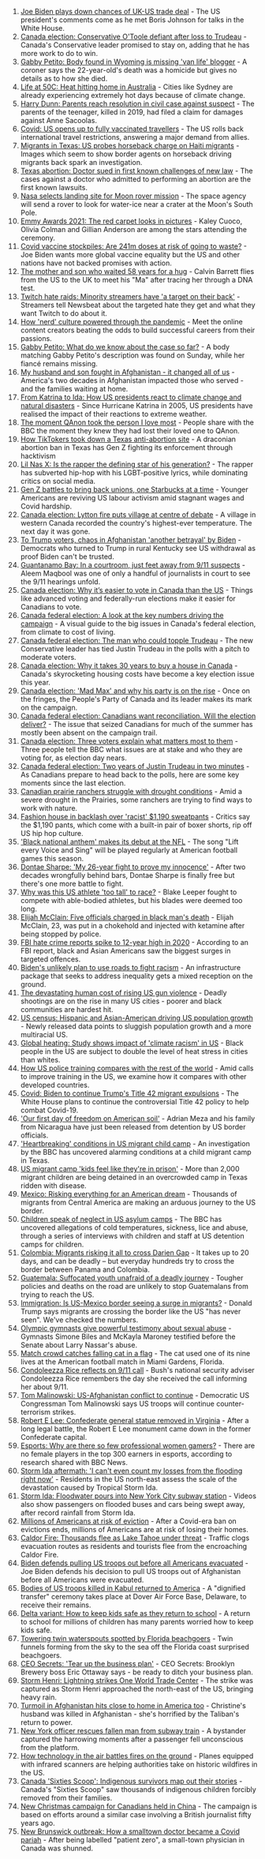 1. [Joe Biden plays down chances of UK-US trade deal](https://www.bbc.co.uk/news/uk-politics-58646017?at_medium=RSS&at_campaign=KARANGA) - The US president's comments come as he met Boris Johnson for talks in the White House.
2. [Canada election: Conservative O'Toole defiant after loss to Trudeau](https://www.bbc.co.uk/news/world-us-canada-58641764?at_medium=RSS&at_campaign=KARANGA) - Canada's Conservative leader promised to stay on, adding that he has more work to do to win.
3. [Gabby Petito: Body found in Wyoming is missing 'van life' blogger](https://www.bbc.co.uk/news/world-us-canada-58646087?at_medium=RSS&at_campaign=KARANGA) - A coroner says the 22-year-old's death was a homicide but gives no details as to how she died.
4. [Life at 50C: Heat hitting home in Australia](https://www.bbc.co.uk/news/world-australia-58643237?at_medium=RSS&at_campaign=KARANGA) - Cities like Sydney are already experiencing extremely hot days because of climate change.
5. [Harry Dunn: Parents reach resolution in civil case against suspect](https://www.bbc.co.uk/news/uk-england-northamptonshire-58642224?at_medium=RSS&at_campaign=KARANGA) - The parents of the teenager, killed in 2019, had filed a claim for damages against Anne Sacoolas.
6. [Covid: US opens up to fully vaccinated travellers](https://www.bbc.co.uk/news/world-us-canada-58628491?at_medium=RSS&at_campaign=KARANGA) - The US rolls back international travel restrictions, answering a major demand from allies.
7. [Migrants in Texas: US probes horseback charge on Haiti migrants](https://www.bbc.co.uk/news/world-us-canada-58637116?at_medium=RSS&at_campaign=KARANGA) - Images which seem to show border agents on horseback driving migrants back spark an investigation.
8. [Texas abortion: Doctor sued in first known challenges of new law](https://www.bbc.co.uk/news/world-us-canada-58633515?at_medium=RSS&at_campaign=KARANGA) - The cases against a doctor who admitted to performing an abortion are the first known lawsuits.
9. [Nasa selects landing site for Moon rover mission](https://www.bbc.co.uk/news/science-environment-58608295?at_medium=RSS&at_campaign=KARANGA) - The space agency will send a rover to look for water-ice near a crater at the Moon's South Pole.
10. [Emmy Awards 2021: The red carpet looks in pictures](https://www.bbc.co.uk/news/entertainment-arts-58620281?at_medium=RSS&at_campaign=KARANGA) - Kaley Cuoco, Olivia Colman and Gillian Anderson are among the stars attending the ceremony.
11. [Covid vaccine stockpiles: Are 241m doses at risk of going to waste?](https://www.bbc.co.uk/news/world-us-canada-58640297?at_medium=RSS&at_campaign=KARANGA) - Joe Biden wants more global vaccine equality but the US and other nations have not backed promises with action.
12. [The mother and son who waited 58 years for a hug](https://www.bbc.co.uk/news/uk-england-cambridgeshire-58600935?at_medium=RSS&at_campaign=KARANGA) - Calvin Barrett flies from the US to the UK to meet his "Ma" after tracing her through a DNA test.
13. [Twitch hate raids: Minority streamers have 'a target on their back'](https://www.bbc.co.uk/news/newsbeat-58594732?at_medium=RSS&at_campaign=KARANGA) - Streamers tell Newsbeat about the targeted hate they get and what they want Twitch to do about it.
14. [How 'nerd' culture powered through the pandemic](https://www.bbc.co.uk/news/business-58535299?at_medium=RSS&at_campaign=KARANGA) - Meet the online content creators beating the odds to build successful careers from their passions.
15. [Gabby Petito: What do we know about the case so far?](https://www.bbc.co.uk/news/world-us-canada-58629192?at_medium=RSS&at_campaign=KARANGA) - A body matching Gabby Petito's description was found on Sunday, while her fiancé remains missing.
16. [My husband and son fought in Afghanistan - it changed all of us](https://www.bbc.co.uk/news/world-us-canada-58603119?at_medium=RSS&at_campaign=KARANGA) - America's two decades in Afghanistan impacted those who served - and the families waiting at home.
17. [From Katrina to Ida: How US presidents react to climate change and natural disasters](https://www.bbc.co.uk/news/world-us-canada-58561655?at_medium=RSS&at_campaign=KARANGA) - Since Hurricane Katrina in 2005, US presidents have realised the impact of their reactions to extreme weather.
18. [The moment QAnon took the person I love most](https://www.bbc.co.uk/news/world-us-canada-57369349?at_medium=RSS&at_campaign=KARANGA) - People share with the BBC the moment they knew they had lost their loved one to QAnon.
19. [How TikTokers took down a Texas anti-abortion site](https://www.bbc.co.uk/news/world-us-canada-58577039?at_medium=RSS&at_campaign=KARANGA) - A draconian abortion ban in Texas has Gen Z fighting its enforcement through hacktivism
20. [Lil Nas X: Is the rapper the defining star of his generation?](https://www.bbc.co.uk/news/entertainment-arts-58583320?at_medium=RSS&at_campaign=KARANGA) - The rapper has subverted hip-hop with his LGBT-positive lyrics, while dominating critics on social media.
21. [Gen Z battles to bring back unions, one Starbucks at a time](https://www.bbc.co.uk/news/business-58540250?at_medium=RSS&at_campaign=KARANGA) - Younger Americans are reviving US labour activism amid stagnant wages and Covid hardship.
22. [Canada election: Lytton fire puts village at centre of debate](https://www.bbc.co.uk/news/world-us-canada-58549880?at_medium=RSS&at_campaign=KARANGA) - A village in western Canada recorded the country's highest-ever temperature. The next day it was gone.
23. [To Trump voters, chaos in Afghanistan 'another betrayal' by Biden](https://www.bbc.co.uk/news/world-us-canada-58441173?at_medium=RSS&at_campaign=KARANGA) - Democrats who turned to Trump in rural Kentucky see US withdrawal as proof Biden can't be trusted.
24. [Guantanamo Bay: In a courtroom, just feet away from 9/11 suspects](https://www.bbc.co.uk/news/world-latin-america-58527700?at_medium=RSS&at_campaign=KARANGA) - Aleem Maqbool was one of only a handful of journalists in court to see the 9/11 hearings unfold.
25. [Canada election: Why it’s easier to vote in Canada than the US](https://www.bbc.co.uk/news/world-us-canada-58589809?at_medium=RSS&at_campaign=KARANGA) - Things like advanced voting and federally-run elections make it easier for Canadians to vote.
26. [Canada federal election: A look at the key numbers driving the campaign](https://www.bbc.co.uk/news/world-us-canada-58426147?at_medium=RSS&at_campaign=KARANGA) - A visual guide to the big issues in Canada's federal election, from climate to cost of living.
27. [Canada federal election: The man who could topple Trudeau](https://www.bbc.co.uk/news/world-us-canada-58587402?at_medium=RSS&at_campaign=KARANGA) - The new Conservative leader has tied Justin Trudeau in the polls with a pitch to moderate voters.
28. [Canada election: Why it takes 30 years to buy a house in Canada](https://www.bbc.co.uk/news/world-us-canada-58495604?at_medium=RSS&at_campaign=KARANGA) - Canada's skyrocketing housing costs have become a key election issue this year.
29. [Canada election: 'Mad Max' and why his party is on the rise](https://www.bbc.co.uk/news/world-us-canada-58573878?at_medium=RSS&at_campaign=KARANGA) - Once on the fringes, the People's Party of Canada and its leader makes its mark on the campaign.
30. [Canada federal election: Canadians want reconciliation. Will the election deliver?](https://www.bbc.co.uk/news/world-us-canada-58541324?at_medium=RSS&at_campaign=KARANGA) - The issue that seized Canadians for much of the summer has mostly been absent on the campaign trail.
31. [Canada election: Three voters explain what matters most to them](https://www.bbc.co.uk/news/world-us-canada-58523450?at_medium=RSS&at_campaign=KARANGA) - Three people tell the BBC what issues are at stake and who they are voting for, as election day nears.
32. [Canada federal election: Two years of Justin Trudeau in two minutes](https://www.bbc.co.uk/news/world-us-canada-58482593?at_medium=RSS&at_campaign=KARANGA) - As Canadians prepare to head back to the polls, here are some key moments since the last election.
33. [Canadian prairie ranchers struggle with drought conditions](https://www.bbc.co.uk/news/world-us-canada-58573877?at_medium=RSS&at_campaign=KARANGA) - Amid a severe drought in the Prairies, some ranchers are trying to find ways to work with nature.
34. [Fashion house in backlash over 'racist' $1,190 sweatpants](https://www.bbc.co.uk/news/business-58563242?at_medium=RSS&at_campaign=KARANGA) - Critics say the $1,190 pants, which come with a built-in pair of boxer shorts, rip off US hip hop culture.
35. ['Black national anthem' makes its debut at the NFL](https://www.bbc.co.uk/news/world-us-canada-58482970?at_medium=RSS&at_campaign=KARANGA) - The song "Lift every Voice and Sing" will be played regularly at American football games this season.
36. [Dontae Sharpe: 'My 26-year fight to prove my innocence'](https://www.bbc.co.uk/news/world-us-canada-58413322?at_medium=RSS&at_campaign=KARANGA) - After two decades wrongfully behind bars, Dontae Sharpe is finally free but there's one more battle to fight.
37. [Why was this US athlete 'too tall' to race?](https://www.bbc.co.uk/news/disability-58398944?at_medium=RSS&at_campaign=KARANGA) - Blake Leeper fought to compete with able-bodied athletes, but his blades were deemed too long.
38. [Elijah McClain: Five officials charged in black man's death](https://www.bbc.co.uk/news/world-us-canada-58414183?at_medium=RSS&at_campaign=KARANGA) - Elijah McClain, 23, was put in a chokehold and injected with ketamine after being stopped by police.
39. [FBI hate crime reports spike to 12-year high in 2020](https://www.bbc.co.uk/news/world-us-canada-58402839?at_medium=RSS&at_campaign=KARANGA) - According to an FBI report, black and Asian Americans saw the biggest surges in targeted offences.
40. [Biden's unlikely plan to use roads to fight racism](https://www.bbc.co.uk/news/world-us-canada-58106414?at_medium=RSS&at_campaign=KARANGA) - An infrastructure package that seeks to address inequality gets a mixed reception on the ground.
41. [The devastating human cost of rising US gun violence](https://www.bbc.co.uk/news/world-us-canada-58207384?at_medium=RSS&at_campaign=KARANGA) - Deadly shootings are on the rise in many US cities - poorer and black communities are hardest hit.
42. [US census: Hispanic and Asian-American driving US population growth](https://www.bbc.co.uk/news/world-us-canada-58195166?at_medium=RSS&at_campaign=KARANGA) - Newly released data points to sluggish population growth and a more multiracial US.
43. [Global heating: Study shows impact of 'climate racism' in US](https://www.bbc.co.uk/news/science-environment-57235904?at_medium=RSS&at_campaign=KARANGA) - Black people in the US are subject to double the level of heat stress in cities than whites.
44. [How US police training compares with the rest of the world](https://www.bbc.co.uk/news/world-us-canada-56834733?at_medium=RSS&at_campaign=KARANGA) - Amid calls to improve training in the US, we examine how it compares with other developed countries.
45. [Covid: Biden to continue Trump's Title 42 migrant expulsions](https://www.bbc.co.uk/news/world-us-canada-58077311?at_medium=RSS&at_campaign=KARANGA) - The White House plans to continue the controversial Title 42 policy to help combat Covid-19.
46. ['Our first day of freedom on American soil'](https://www.bbc.co.uk/news/world-us-canada-57022918?at_medium=RSS&at_campaign=KARANGA) - Adrian Meza and his family from Nicaragua have just been released from detention by US border officials.
47. ['Heartbreaking' conditions in US migrant child camp](https://www.bbc.co.uk/news/world-us-canada-57561760?at_medium=RSS&at_campaign=KARANGA) - An investigation by the BBC has uncovered alarming conditions at a child migrant camp in Texas.
48. [US migrant camp 'kids feel like they're in prison'](https://www.bbc.co.uk/news/world-us-canada-57576306?at_medium=RSS&at_campaign=KARANGA) - More than 2,000 migrant children are being detained in an overcrowded camp in Texas ridden with disease.
49. [Mexico: Risking everything for an American dream](https://www.bbc.co.uk/news/world-us-canada-56432363?at_medium=RSS&at_campaign=KARANGA) - Thousands of migrants from Central America are making an arduous journey to the US border.
50. [Children speak of neglect in US asylum camps](https://www.bbc.co.uk/news/world-us-canada-57149721?at_medium=RSS&at_campaign=KARANGA) - The BBC has uncovered allegations of cold temperatures, sickness, lice and abuse, through a series of interviews with children and staff at US detention camps for children.
51. [Colombia: Migrants risking it all to cross Darien Gap](https://www.bbc.co.uk/news/world-latin-america-56544700?at_medium=RSS&at_campaign=KARANGA) - It takes up to 20 days, and can be deadly – but everyday hundreds try to cross the border between Panama and Colombia.
52. [Guatemala: Suffocated youth unafraid of a deadly journey](https://www.bbc.co.uk/news/world-latin-america-56260568?at_medium=RSS&at_campaign=KARANGA) - Tougher policies and deaths on the road are unlikely to stop Guatemalans from trying to reach the US.
53. [Immigration: Is US-Mexico border seeing a surge in migrants?](https://www.bbc.co.uk/news/57656959?at_medium=RSS&at_campaign=KARANGA) - Donald Trump says migrants are crossing the border like the US "has never seen". We've checked the numbers.
54. [Olympic gymnasts give powerful testimony about sexual abuse](https://www.bbc.co.uk/news/world-us-canada-58576775?at_medium=RSS&at_campaign=KARANGA) - Gymnasts Simone Biles and McKayla Maroney testified before the Senate about Larry Nassar's abuse.
55. [Match crowd catches falling cat in a flag](https://www.bbc.co.uk/news/world-us-canada-58540023?at_medium=RSS&at_campaign=KARANGA) - The cat used one of its nine lives at the American football match in Miami Gardens, Florida.
56. [Condoleezza Rice reflects on 9/11 call](https://www.bbc.co.uk/news/world-us-canada-58529172?at_medium=RSS&at_campaign=KARANGA) - Bush's national security adviser Condoleezza Rice remembers the day she received the call informing her about 9/11.
57. [Tom Malinowski: US-Afghanistan conflict to continue](https://www.bbc.co.uk/news/world-us-canada-58562490?at_medium=RSS&at_campaign=KARANGA) - Democratic US Congressman Tom Malinowski says US troops will continue counter-terrorism strikes.
58. [Robert E Lee: Confederate general statue removed in Virginia](https://www.bbc.co.uk/news/world-us-canada-58494291?at_medium=RSS&at_campaign=KARANGA) - After a long legal battle, the Robert E Lee monument came down in the former Confederate capital.
59. [Esports: Why are there so few professional women gamers?](https://www.bbc.co.uk/news/technology-58466374?at_medium=RSS&at_campaign=KARANGA) - There are no female players in the top 300 earners in esports, according to research shared with BBC News.
60. [Storm Ida aftermath: 'I can't even count my losses from the flooding right now'](https://www.bbc.co.uk/news/world-us-canada-58432047?at_medium=RSS&at_campaign=KARANGA) - Residents in the US north-east assess the scale of the devastation caused by Tropical Storm Ida.
61. [Storm Ida: Floodwater pours into New York City subway station](https://www.bbc.co.uk/news/world-us-canada-58418627?at_medium=RSS&at_campaign=KARANGA) - Videos also show passengers on flooded buses and cars being swept away, after record rainfall from Storm Ida.
62. [Millions of Americans at risk of eviction](https://www.bbc.co.uk/news/world-us-canada-58403607?at_medium=RSS&at_campaign=KARANGA) - After a Covid-era ban on evictions ends, millions of Americans are at risk of losing their homes.
63. [Caldor Fire: Thousands flee as Lake Tahoe under threat](https://www.bbc.co.uk/news/world-us-canada-58402381?at_medium=RSS&at_campaign=KARANGA) - Traffic clogs evacuation routes as residents and tourists flee from the encroaching Caldor Fire.
64. [Biden defends pulling US troops out before all Americans evacuated](https://www.bbc.co.uk/news/world-us-canada-58403601?at_medium=RSS&at_campaign=KARANGA) - Joe Biden defends his decision to pull US troops out of Afghanistan before all Americans were evacuated.
65. [Bodies of US troops killed in Kabul returned to America](https://www.bbc.co.uk/news/world-us-canada-58380339?at_medium=RSS&at_campaign=KARANGA) - A "dignified transfer" ceremony takes place at Dover Air Force Base, Delaware, to receive their remains.
66. [Delta variant: How to keep kids safe as they return to school](https://www.bbc.co.uk/news/world-us-canada-58208076?at_medium=RSS&at_campaign=KARANGA) - A return to school for millions of children has many parents worried how to keep kids safe.
67. [Towering twin waterspouts spotted by Florida beachgoers](https://www.bbc.co.uk/news/world-us-canada-58336868?at_medium=RSS&at_campaign=KARANGA) - Twin funnels forming from the sky to the sea off the Florida coast surprised beachgoers.
68. [CEO Secrets: 'Tear up the business plan'](https://www.bbc.co.uk/news/business-58316843?at_medium=RSS&at_campaign=KARANGA) - CEO Secrets: Brooklyn Brewery boss Eric Ottaway says - be ready to ditch your business plan.
69. [Storm Henri: Lightning strikes One World Trade Center](https://www.bbc.co.uk/news/world-us-canada-58304611?at_medium=RSS&at_campaign=KARANGA) - The strike was captured as Storm Henri approached the north-east of the US, bringing heavy rain.
70. [Turmoil in Afghanistan hits close to home in America too](https://www.bbc.co.uk/news/world-us-canada-58288575?at_medium=RSS&at_campaign=KARANGA) - Christine's husband was killed in Afghanistan - she's horrified by the Taliban's return to power.
71. [New York officer rescues fallen man from subway train](https://www.bbc.co.uk/news/world-us-canada-58277097?at_medium=RSS&at_campaign=KARANGA) - A bystander captured the harrowing moments after a passenger fell unconscious from the platform.
72. [How technology in the air battles fires on the ground](https://www.bbc.co.uk/news/world-us-canada-58248261?at_medium=RSS&at_campaign=KARANGA) - Planes equipped with infrared scanners are helping authorities take on historic wildfires in the US.
73. [Canada 'Sixties Scoop': Indigenous survivors map out their stories](https://www.bbc.co.uk/news/world-us-canada-55269251?at_medium=RSS&at_campaign=KARANGA) - Canada's "Sixties Scoop" saw thousands of indigenous children forcibly removed from their families.
74. [New Christmas campaign for Canadians held in China](https://www.bbc.co.uk/news/world-us-canada-55249770?at_medium=RSS&at_campaign=KARANGA) - The campaign is based on efforts around a similar case involving a British journalist fifty years ago.
75. [New Brunswick outbreak: How a smalltown doctor became a Covid pariah](https://www.bbc.co.uk/news/world-us-canada-54686672?at_medium=RSS&at_campaign=KARANGA) - After being labelled "patient zero", a small-town physician in Canada was shunned.
